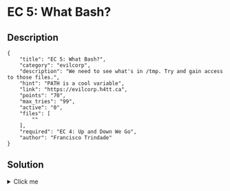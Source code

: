 # EC 5: What Bash?

## Description

```
{
    "title": "EC 5: What Bash?",
    "category": "evilcorp",
    "description": "We need to see what's in /tmp. Try and gain access to those files.",
    "hint": "PATH is a cool variable",
    "link": "https://evilcorp.h4tt.ca",
    "points": "70",
    "max_tries": "99",
    "active": "0",
    "files": [
        ""
    ],
    "required": "EC 4: Up and Down We Go",
    "author": "Francisco Trindade"
}
```

## Solution

<details><summary>Click me</summary>When entering the bash shell users have entered a restricted bash shell, with only access to vi, echo. The hint given in the motd is to attempt to point at using the program vi as a way out.

Enter vi. Then press: ESC and type ":!/bin/bash" will return a bash shell. Then change the path variable to gain access to other programs.

`export PATH=/bin:/usr/bin`

Navigate to /tmp and cat out the only file found there and the flag will be in it.

Flag: flag{rb45h_c4n7_570p_m3}
</details>